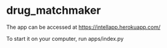 # drug_matchmaker

The app can be accessed at https://intellapp.herokuapp.com/

To start it on your computer, run apps/index.py
